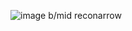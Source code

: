 ![image](https://user-images.githubusercontent.com/81629958/146660376-1e8d66ff-c28e-492b-ae8b-67e4e9a80a46.png)
b/mid reconarrow
